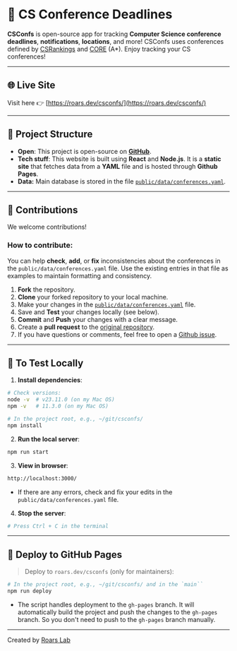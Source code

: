 
# 📅 CS Conference Deadlines
**CSConfs** is open-source app for tracking **Computer Science conference deadlines**, **notifications**, **locations**, and more! CSConfs uses conferences defined by [CSRankings](https://csrankings.org/) and [CORE](https://portal.core.edu.au/conf-ranks/) (A*). Enjoy tracking your CS conferences! 


---

## 🌐 Live Site

Visit here 👉 [https://roars.dev/csconfs/](https://roars.dev/csconfs/)

---

## 📂 Project Structure

- **Open**: This project is open-source on [**GitHub**](https://code.roars.dev/csconfs).  
- **Tech stuff**: This website is built using **React** and **Node.js**. It is a **static site** that fetches data from a **YAML** file and is hosted through **Github Pages**.
- **Data:** Main database is stored in the file [`public/data/conferences.yaml`](https://github.com/dynaroars/csconfs/blob/main/public/data/conferences.yaml).

---

## 🤝 Contributions

We welcome contributions! 

### How to contribute:

You can help **check**, **add**, or **fix** inconsistencies about the conferences in the `public/data/conferences.yaml` file. Use the existing entries in that file as examples to maintain formatting and consistency.


1. **Fork** the repository.
1. **Clone** your forked repository to your local machine.
1. Make your changes in the [`public/data/conferences.yaml`](https://github.com/dynaroars/csconfs/blob/main/public/data/conferences.yaml) file.
1. Save and **Test** your changes locally (see below).
1. **Commit** and **Push** your changes with a clear message.
1. Create a **pull request** to the [original repository](https://git.roars.dev/csconfs).
1. If you have questions or comments, feel free to open a [Github issue](https://github.com/dynaroars/csconfs/issues).

---

## 🧪 To Test Locally

1. **Install dependencies**:

```bash
# Check versions:
node -v  # v23.11.0 (on my Mac OS)
npm -v   # 11.3.0 (on my Mac OS)

# In the project root, e.g., ~/git/csconfs/ 
npm install
```

2. **Run the local server**:

```bash
npm run start
```

3. **View in browser**:

```bash
http://localhost:3000/
```

- If there are any errors, check and fix your edits in the `public/data/conferences.yaml` file.

4. **Stop the server**:

```bash
# Press Ctrl + C in the terminal
```



---

## 🚀 Deploy to GitHub Pages
> Deploy to `roars.dev/csconfs` (only for maintainers):

```bash
# In the project root, e.g., ~/git/csconfs/ and in the `main``
npm run deploy
```

  - The script handles deployment to the `gh-pages` branch. It will automatically build the project and push the changes to the `gh-pages` branch. So you don't need to push to the `gh-pages` branch manually.

---


Created by [Roars Lab](https://roars.dev)  
